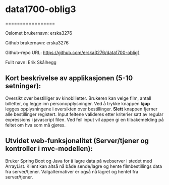 # data1700-oblig3
=================

Oslomet brukernavn: erska3276

Github brukernavn: erska3276

Github-repo URL: https://github.com/erska3276/data1700-oblig1

Fullt navn: Erik Skålhegg

Kort beskrivelse av applikasjonen (5-10 setninger):
----------------------------------------------------
Oversikt over bestilliger av kinobilletter. Brukeren kan velge film, antall
billetter, og legge inn personopplysninger. Ved å trykke knappen **kjøp** legges
opplysningene i oversikten over bestillinger. **Slett** knappen fjerner alle
bestillinger registert. Input feltene valideres etter kriterier satt av regular
expressions i javascript filen. Ved feil input vil appen gi en tilbakemelding på
feltet om hva som må gjøres.


Utvidet web-funksjonalitet (Server/tjener og kontroller i mvc-modellen):
----------------------------
Bruker Spring Boot og Java for å lagre data på webserver i stedet med ArrayList. Klient kan altså nå
både sende/lagre og hente filmbestillings data fra server/tjener. Valgalternativer er også
nå lagret og hentet fra server/tjener.